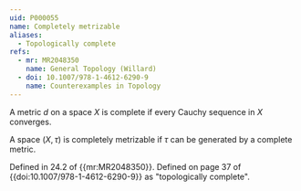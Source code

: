 ```yaml
---
uid: P000055
name: Completely metrizable
aliases:
  - Topologically complete
refs:
  - mr: MR2048350
    name: General Topology (Willard)
  - doi: 10.1007/978-1-4612-6290-9
    name: Counterexamples in Topology
---
```

A metric $d$ on a space $X$ is complete if every Cauchy sequence in $X$ converges.

A space $(X,\tau)$ is completely metrizable if $\tau$ can be generated by a complete metric.

Defined in 24.2 of {{mr:MR2048350}}.
Defined on page 37 of {{doi:10.1007/978-1-4612-6290-9}} as
"topologically complete".
